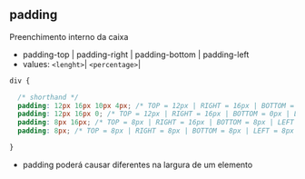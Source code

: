 ## padding 
Preenchimento interno da caixa 

- padding-top | padding-right | padding-bottom | padding-left
- values: `<lenght>`| `<percentage>`| 

```css
div {

  /* shorthand */
  padding: 12px 16px 10px 4px; /* TOP = 12px | RIGHT = 16px | BOTTOM = 10px | LEFT = 4px */
  padding: 12px 16px 0; /* TOP = 12px | RIGHT = 16px | BOTTOM = 0px | LEFT = 16px */
  padding: 8px 16px; /* TOP = 8px | RIGHT = 16px | BOTTOM = 8px | LEFT = 16px */ 
  padding: 8px; /* TOP = 8px | RIGHT = 8px | BOTTOM = 8px | LEFT = 8px */

}
```

* padding poderá causar diferentes na largura de um elemento 